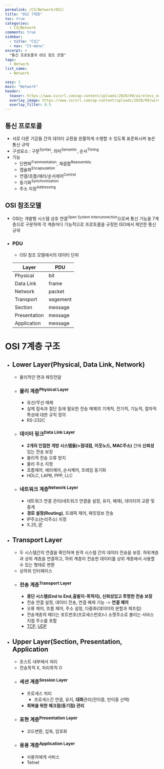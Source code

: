```yaml
---
permalink: /CS/Network/OSI/
title: "OSI 7계층"
toc: true
categories:
  - CS🐰Network
comments: true
sidebar:
  - title: "CS🐰"
  - nav: "CS-menu"
excerpt: >
  "통신 프로토콜과 OSI 참조 모델"
tags:
  - Network
list_name:
  - Network

sexy: 1
main: "Network"
header:
  teaser: https://www.sscsrl.com/wp-content/uploads/2020/09/wireless_network_internet_of_things_iot_thinkstock_853701554_3x2-100740688-large.jpg
  overlay_image: https://www.sscsrl.com/wp-content/uploads/2020/09/wireless_network_internet_of_things_iot_thinkstock_853701554_3x2-100740688-large.jpg
  overlay_filter: 0.5
---
```



## 통신 프로토콜
- 서로 다른 기긷들 간의 데이터 교환을 원활하게 수행할 수 있도록 표준화시켜 놓은 통신 규약
- 구성요소 : 구문<sup>Syntax</sup>, 의미<sup>Semantic</sup>, 순서<sup>Timing</sup>
- 기능
  - 단편화<sup>Frammentation</sup>, 재결합<sup>Reassembly</sup>
  - 캡슐화<sup>Encapsulation</sup>
  - 연결/흐름/에러/순서제어<sup>Control</sup>
  - 동기화<sup>Synchronization</sup>
  - 주소 지정<sup>Addressing</sup>


## OSI 참조모델
- OSI는 개발형 시스템 상호 연결<sup>Open System Interconnection</sup>으로써 통신 기능을 7계층으로 구분하여 각 계층마다 기능적으로 프로토콜을 규정한 ISO에서 제안한 통신 규약
- ### PDU
  - OSI 참조 모델에서의 데이터 단위
  
  | Layer | PDU |
  | --- | --------|
  | Physical | bit |
  | Data Link | frame |
  | Network | packet |
  | Transport | segement |
  | Section | message |
  | Presentation | message |
  | Application | message |

# OSI 7계층 구조
- ## Lower Layer(Physical, Data Link, Network)
  - 물리적인 면과 패킷전달
  - ### 물리 계층<sup>Physical Layer</sup>
    - 유선/무선 매체
    - 실제 접속과 절단 등에 필요한 전송 매체의 기계적, 전기적, 기능적, 절차적 특성에 대한 규칙 정의
    - RS-232C
  - ### 데이터 링크<sup>Data Link Layer</sup>
    - **2개의 인접한 개방 시스템들(=점대점, 이웃노드, MAC주소)** 간에 **신뢰성** 있는 전송 보장
    - 물리적 전송 오류 방지
    - 물리 주소 지정
    - 흐름제어, 에러제어, 순서제어, 프레임 동기화
    - HDLC, LAPB, PPP, LLC
  - ### 네트워크 계층<sup>Network Layer</sup>
    - 네트워크 연결 관리(네트워크 연결을 설정, 유지, 해제), 데이터의 교환 및 중계
    - **경로 설정(Routing)**, 트래픽 제어, 패킷정보 전송
    - IP주소(논리주소) 지정
    - X.25, [IP](https://chanyoung-dev.github.io/CS/Network/IP/#IP)
- ## Transport Layer
  - 두 시스템간의 연결을 확인하며 원격 시스템 간의 데이터 전송을 보장. 하위계층과 상위 계층을 연결하고, 하위 계층이 전송한 데이터를 상위 계층에서 사용할 수 있는 형태로 변환
  - 상하위 인터페이스
  - ### 전송 계층<sup>Transport Layer</sup>
    - **종단 시스템(End to End,출발지-목적지), 신뢰성있고 투명한 전송 보장**
    - 전송 연결 설정, 데이터 전송, 연결 해제 기능 -> **연결 제어**
    - 오류 제어, 흐름 제어, 주소 설정, 다중화(데이터의 분할과 제조립)
    - 전송계층의 헤더는 포트번호(프로세스번호)나 소켓주소로 불리는 서비스 지점 주소를 포함
    - [TCP](https://chanyoung-dev.github.io/CS/Network/TCPUDP/#tcpsuptransfer-control-protocolsup), [UDP](https://chanyoung-dev.github.io/CS/Network/TCPUDP/#udpsupuser-datagram-protocolsup)
- ## Upper Layer(Section, Presentation, Application
  - 호스트 내부에서 처리
  - 전송목적 X, 처리목적 O
  - ### 세션 계층<sup>Session Layer</sup>
    - 프로세스 처리
      - 프로세스간 연결, 유지, **대화**관리(전이중, 반이중 선택)
    - **회복을 위한 체크점(동기점) 관리**
  - ### 표현 계층<sup>Presentation Layer</sup>
    - 코드변환, 압축, 암호화
  - ### 응용 계층<sup>Application Layer</sup>
    - 사용자에게 서비스
    - Telnet